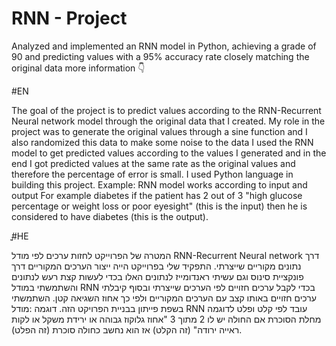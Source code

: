 # RNN - Project
Analyzed and implemented an RNN model in Python, achieving a grade of 90 and predicting 
values with a 95% accuracy rate closely matching the original data
more information 👇

#EN

The goal of the project is to predict values according to the RNN-Recurrent Neural network model through the original data that I created.
My role in the project was to generate the original values through a sine function and I also randomized this data to make some noise to the data I used the RNN model to get predicted values according to the values I generated and in the end I got predicted values at the same rate as the original values and therefore the percentage of error is small.
I used Python language in building this project.
Example: RNN model works according to input and output
For example diabetes if the patient has 2 out of 3 "high glucose percentage or weight loss or poor eyesight" (this is the input) then he is considered to have diabetes (this is the output).

ֳֳ#HE

המטרה של הפרוייקט לחזות ערכים לפי מודל RNN-Recurrent Neural network דרך נתונים מקוריים שייצרתי.
התפקיד שלי בפרוייקט הייה ייצור הערכים המקוריים  דרך פונקציית סינוס וגם עשיתי ראנדומייז לנתונים האלו בכדי  לעשות קצת רעש לנתונים והשתמשתי במודל RNN בכדי לקבל ערכים חזויים לפי הערכים שייצרתי ובסוף קיבלתי ערכים חזויים באותו קצב עם הערכים המקוריים ולפי כך אחוז השגיאה קטן.
השתמשתי בשפת פייתון בבניית הפרויקט הזה.
דוגמה :מודל RNN עובד לפי קלט ופלט 
לדוגמה מחלת הסוכרת אם החולה יש לו 2 מתוך 3 "אחוז גלוקוז גבוהה או ירידת משקל או לקות ראייה ירודה" (זה הקלט) אז הוא נחשב כחולה סוכרת (זה הפלט).
